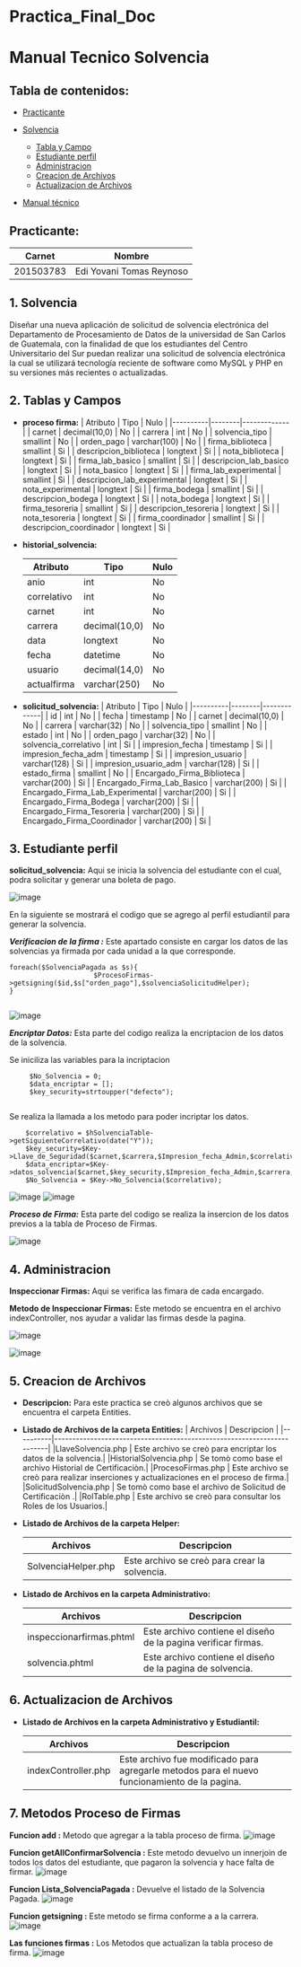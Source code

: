 # Practica_Final_Doc
# Manual Tecnico  Solvencia

## Tabla de contenidos:
- [Practicante](#practicante)
- [ Solvencia ](#1-solvencia)
    - [Tabla y Campo](#2-tabla-y-campo)
    - [Estudiante perfil](#3-estudiante-perfil)
    - [Administracion](#4-administracion)
    - [Creacion de Archivos](#5-creacion-de-archivos)
    - [Actualizacion de Archivos](#6-actualizacion-de-archivos)
    
- [Manual técnico](#manual-técnico)

## Practicante:

| Carnet    | Nombre       |
|-----------|--------------|
| 201503783 | Edi Yovani Tomas Reynoso | 

## 1. Solvencia
Diseñar una nueva aplicación de solicitud de solvencia
electrónica del Departamento de Procesamiento de Datos de
la universidad de San Carlos de Guatemala, con la finalidad
de que los estudiantes del Centro Universitario del Sur puedan realizar una solicitud
de solvencia electrónica la cual se utilizará tecnología reciente de software como MySQL y
PHP en su versiones más recientes o actualizadas.


## 2. Tablas y Campos

* **proceso firma:**
    | Atributo | Tipo   | Nulo |
    |----------|--------|-------------|
    | carnet     | decimal(10,0) | No |
    | carrera | int | No |
    | solvencia_tipo | smallint | No |
    | orden_pago | varchar(100) | No |
    | firma_biblioteca | smallint | Si |
    | descripcion_biblioteca | longtext | Si |
    | nota_biblioteca | longtext | Si |
    | firma_lab_basico | smallint | Si |
    | descripcion_lab_basico  | longtext | Si |
    | nota_basico  | longtext | Si |
    | firma_lab_experimental | smallint | Si |
    | descripcion_lab_experimental  | longtext | Si |
    | nota_experimental | longtext | Si |
    | 	firma_bodega | smallint | Si |
    | descripcion_bodega  | longtext | Si |
    | nota_bodega | longtext | Si |
    | 	firma_tesoreria | smallint | Si |
    | descripcion_tesoreria  | longtext | Si |
    | nota_tesoreria | longtext | Si |
    | 	firma_coordinador | smallint | Si |
    | descripcion_coordinador  | longtext | Si |
    
* **historial_solvencia:**

     Atributo | Tipo   | Nulo |
    |----------|--------|-------------|
    | anio     | int | No |
    | correlativo    | int | No |
    | carnet | int | No |
    | carrera | decimal(10,0) | No |
    | data | longtext | No |
    | fecha | datetime | No |
    | usuario | decimal(14,0) | No |
    | actualfirma | varchar(250) | No |


  
* **solicitud_solvencia:**
    | Atributo | Tipo   | Nulo |
    |----------|--------|-------------|
    | id     | int | No |
    | fecha | timestamp | No |
    | carnet | decimal(10,0) | No |
    | carrera | varchar(32) | No |
    | solvencia_tipo | smallint | No |
    | estado | int | No |
    | orden_pago | varchar(32) | No |
    | solvencia_correlativo | int | Si |
    | impresion_fecha  | timestamp | Si |
    | impresion_fecha_adm  | timestamp | Si |
    | impresion_usuario | varchar(128) | Si |
    | impresion_usuario_adm  | varchar(128) | Si |
    | estado_firma | smallint | No |
    | Encargado_Firma_Biblioteca | varchar(200) | Si |
    | Encargado_Firma_Lab_Basico  | varchar(200)  | Si |
    | Encargado_Firma_Lab_Experimental | varchar(200)  | Si |
    | Encargado_Firma_Bodega | varchar(200)  | Si |
    | Encargado_Firma_Tesoreria  | varchar(200)  | Si |
    | Encargado_Firma_Coordinador | varchar(200)  | Si |
    

## 3. Estudiante perfil


**solicitud_solvencia:**
Aqui se inicia la solvencia del estudiante con el cual, podra solicitar y generar una boleta de pago.

![image](/Img/solvencia.png)

En la siguiente se mostrará el codigo que se agrego al perfil estudiantil para generar la solvencia.

***Verificacion de la firma :***
Este apartado consiste en cargar los datos de las solvencias ya firmada por cada unidad a la que corresponde.

```
foreach($SolvenciaPagada as $s){
                     $ProcesoFirmas->getsigning($id,$s["orden_pago"],$solvenciaSolicitudHelper);
}
        
```
![image](/Img/Verificar.PNG)


***Encriptar Datos:***
Esta parte del codigo realiza la encriptacion de los datos de la solvencia.

Se iniciliza las variables para la incriptacion 
```
     $No_Solvencia = 0;  
     $data_encriptar = [];
     $key_security=strtoupper("defecto");
            
```
Se realiza la llamada a los metodo para poder incriptar los datos.


```
    $correlativo = $hSolvenciaTable->getSiguienteCorrelativo(date("Y"));
    $key_security=$Key->Llave_de_Seguridad($carnet,$carrera,$Impresion_fecha_Admin,$correlativo);
    $data_encriptar=$Key->datos_solvencia($carnet,$key_security,$Impresion_fecha_Admin,$carrera,$correlativo,$solvenciaSolicitudHelper);
    $No_Solvencia = $Key->No_Solvencia($correlativo);

```
![image](/Img/EncriptarDatos.PNG)
![image](/Img/EncriptarDatos1.PNG)


***Proceso de Firma:***
Esta parte del codigo se realiza la insercion de los datos previos a la tabla de Proceso de Firmas.

![image](/Img/procesofirma.PNG)



## 4. Administracion

**Inspeccionar Firmas:**
Aqui se verifica las fimara de cada encargado.

**Metodo de Inspeccionar Firmas:**
Este metodo se encuentra en el archivo indexController, nos ayudar a validar las firmas desde la pagina.

![image](/Img/metodoInspeccionar.PNG)

![image](/Img/actualizarFirmas.PNG)


    
    


## 5. Creacion de Archivos
* **Descripcion:**
         Para este practica se creò algunos archivos que se encuentra el carpeta Entities.

* **Listado  de Archivos de la carpeta Entities:**
    | Archivos |  Descripcion   |
    |----------|------------------------------------------------------------------------|
    |LlaveSolvencia.php | Este archivo se creò para encriptar los datos de la solvencia.|
    |HistorialSolvencia.php | Se tomò como base el archivo Historial de Certificaciòn.|
    |ProcesoFirmas.php | Este archivo se creò para realizar inserciones y actualizaciones en el proceso de firma.|
    |SolicitudSolvencia.php | Se tomò como base el archivo de Solicitud de Certificaciòn .|
    |RolTable.php | Este archivo se creò para consultar los Roles de los Usuarios.|

* **Listado  de Archivos de la carpeta Helper:**
   
    | Archivos |  Descripcion   |
    |----------|------------------------------------------------------------------------|
    |SolvenciaHelper.php | Este archivo se creò para crear la solvencia.|

* **Listado  de Archivos en la carpeta Administrativo:**
   
    | Archivos |  Descripcion   |
    |----------|------------------------------------------------------------------------|
    |inspeccionarfirmas.phtml | Este archivo contiene el diseño de la pagina verificar firmas.|
    |solvencia.phtml | Este archivo contiene el diseño de la pagina de solvencia.|

## 6. Actualizacion de Archivos

* **Listado  de Archivos en la carpeta Administrativo y Estudiantil:**

    | Archivos |  Descripcion   |
    |----------|------------------------------------------------------------------------|
    |indexController.php | Este archivo fue modificado para agregarle metodos para el nuevo funcionamiento de la pagina.|



## 7. Metodos Proceso de Firmas
**Funcion add :**
    Metodo que agregar a la tabla proceso de firma.
![image](/Img/add.PNG)


**Funcion getAllConfirmarSolvencia :**
    Este metodo devuelvo un innerjoin de todos los datos del estudiante, que pagaron la solvencia y hace falta de firmar.
![image](/Img/getAllConfirmar.PNG)

**Funcion Lista_SolvenciaPagada :**
    Devuelve el listado de la Solvencia Pagada.
![image](/Img/Lista_solvencia_pagada.PNG)

**Funcion getsigning :**
    Este metodo se firma conforme a a la carrera.
![image](/Img/getsigning.PNG)

**Las funciones firmas :**
    Los Metodos que actualizan  la tabla proceso de firma.
![image](/Img/firma.PNG)




































